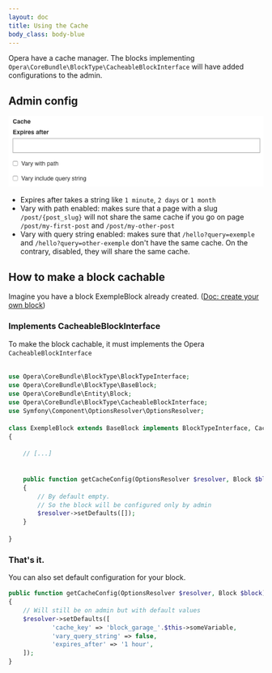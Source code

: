 ```yaml
---
layout: doc
title: Using the Cache
body_class: body-blue
---
```


Opera have a cache manager. The blocks implementing `Opera\CoreBundle\BlockType\CacheableBlockInterface` will have added configurations to the admin.

## Admin config

![cache config](images/cache/cache_config.png)

- Expires after takes a string like `1 minute`, `2 days` or `1 month`
- Vary with path enabled: makes sure that a page with a slug `/post/{post_slug}` will not share the same cache if you go on page `/post/my-first-post` and `/post/my-other-post`
- Vary with query string enabled: makes sure that `/hello?query=exemple` and `/hello?query=other-exemple` don't have the same cache. On the contrary, disabled, they will share the same cache.

## How to make a block cachable

Imagine you have a block ExempleBlock already created. ([Doc: create your own block](/blocks))

### Implements CacheableBlockInterface

To make the block cachable, it must implements the Opera `CacheableBlockInterface`

```php

use Opera\CoreBundle\BlockType\BlockTypeInterface;
use Opera\CoreBundle\BlockType\BaseBlock;
use Opera\CoreBundle\Entity\Block;
use Opera\CoreBundle\BlockType\CacheableBlockInterface;
use Symfony\Component\OptionsResolver\OptionsResolver;

class ExempleBlock extends BaseBlock implements BlockTypeInterface, CacheableBlockInterface
{

    // [...]


    public function getCacheConfig(OptionsResolver $resolver, Block $block)
    {
        // By default empty.
        // So the block will be configured only by admin
        $resolver->setDefaults([]);
    }

}
```

### That's it.

You can also set default configuration for your block.

```php
public function getCacheConfig(OptionsResolver $resolver, Block $block)
{
    // Will still be on admin but with default values
    $resolver->setDefaults([
            'cache_key' => 'block_garage_'.$this->someVariable,
            'vary_query_string' => false,
            'expires_after' => '1 hour',
    ]);
}

```